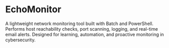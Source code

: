 # EchoMonitor
A lightweight network monitoring tool built with Batch and PowerShell.   Performs host reachability checks, port scanning, logging, and real-time email alerts.   Designed for learning, automation, and proactive monitoring in cybersecurity.  

